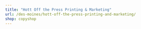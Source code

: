```yaml
---
title: "Hott Off the Press Printing & Marketing"
url: /des-moines/hott-off-the-press-printing-and-marketing/
shop: copyshop
---
```

